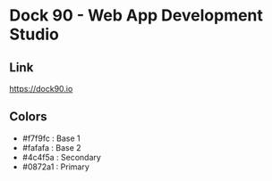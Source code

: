 # Dock 90 - Web App Development Studio

## Link
https://dock90.io

## Colors
- #f7f9fc : Base 1
- #fafafa : Base 2
- #4c4f5a : Secondary
- #0872a1 : Primary
